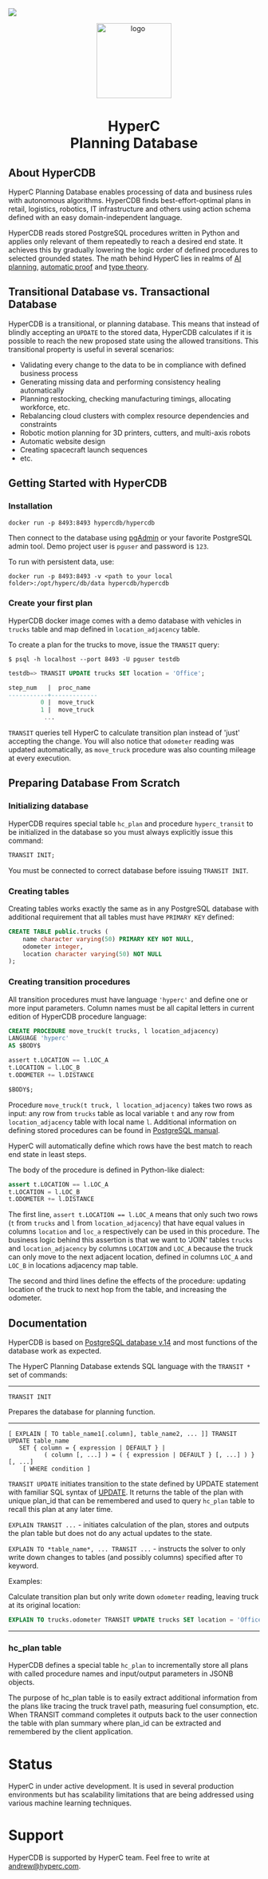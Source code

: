 
<img src="https://static.scarf.sh/a.png?x-pxid=6fda9435-f3b2-42be-af5c-eaec10ee39d8" />
<p align="center">
        <img alt="logo" src="assets/logo.png" width=150>
        <h1 align="center">HyperC<br/>Planning Database</h1>
</p>

## About HyperCDB

HyperC Planning Database enables processing of data and business rules with autonomous algorithms. HyperCDB finds best-effort-optimal plans in retail, logistics, robotics, IT infrastructure and others using action schema defined with an easy domain-independent language. 

HyperCDB reads stored PostgreSQL procedures written in Python and applies only relevant of them repeatedly to reach a desired end state. It achieves this by gradually lowering the logic order of defined procedures to selected grounded states. The math behind HyperC lies in realms of [AI planning](https://en.wikipedia.org/wiki/Automated_planning_and_scheduling), [automatic proof](https://en.wikipedia.org/wiki/Automated_theorem_proving) and [type theory](https://en.wikipedia.org/wiki/Type_theory).

## Transitional Database vs. Transactional Database

HyperCDB is a transitional, or planning database. This means that instead of blindly accepting an `UPDATE` to the stored data, HyperCDB calculates if it is possible to reach the new proposed state using the allowed transitions. This transitional property is useful in several scenarios:

- Validating every change to the data to be in compliance with defined business process
- Generating missing data and performing consistency healing automatically
- Planning restocking, checking manufacturing timings, allocating workforce, etc.
- Rebalancing cloud clusters with complex resource dependencies and constraints
- Robotic motion planning for 3D printers, cutters, and multi-axis robots
- Automatic website design
- Creating spacecraft launch sequences
- etc.

## Getting Started with HyperCDB

### Installation

```
docker run -p 8493:8493 hypercdb/hypercdb
```

Then connect to the database using [pgAdmin](https://www.pgadmin.org/) or your favorite PostgreSQL admin tool. Demo project user is `pguser` and password is `123`.

To run with persistent data, use:

```
docker run -p 8493:8493 -v <path to your local folder>:/opt/hyperc/db/data hypercdb/hypercdb
```

### Create your first plan

HyperCDB docker image comes with a demo database with vehicles in `trucks` table and map defined in `location_adjacency` table.

To create a plan for the trucks to move, issue the `TRANSIT` query:

```
$ psql -h localhost --port 8493 -U pguser testdb
```

```SQL
testdb=> TRANSIT UPDATE trucks SET location = 'Office';

step_num   |  proc_name 
-----------+-------------
         0 |  move_truck
         1 |  move_truck
          ...
```

`TRANSIT` queries tell HyperC to calculate transition plan instead of 'just' accepting the change. You will also notice that `odometer` reading was updated automatically, as `move_truck` procedure was also counting mileage at every execution.

## Preparing Database From Scratch

### Initializing database

HyperCDB requires special table `hc_plan` and procedure `hyperc_transit` to be initialized in the database so you must always explicitly issue this command:

```SQL
TRANSIT INIT;
```

You must be connected to correct database before issuing `TRANSIT INIT`.

### Creating tables

Creating tables works exactly the same as in any PostgreSQL database with additional requirement that all tables must have `PRIMARY KEY` defined:

```SQL
CREATE TABLE public.trucks (
    name character varying(50) PRIMARY KEY NOT NULL,
    odometer integer,
    location character varying(50) NOT NULL
);
```

### Creating transition procedures

All transition procedures must have language `'hyperc'` and define one or more input parameters. Column names must be all capital letters in current edition of HyperCDB procedure language:

```SQL
CREATE PROCEDURE move_truck(t trucks, l location_adjacency)
LANGUAGE 'hyperc'
AS $BODY$

assert t.LOCATION == l.LOC_A
t.LOCATION = l.LOC_B
t.ODOMETER += l.DISTANCE

$BODY$;
```

Procedure `move_truck(t truck, l location_adjacency)` takes two rows as input: any row from `trucks` table as local variable `t` and any row from `location_adjacency` table with local name `l`. Additional information on defining stored procedures can be found in [PostgreSQL manual](https://www.postgresql.org/docs/14/sql-createprocedure.html).

HyperC will automatically define which rows have the best match to reach end state in least steps.

The body of the procedure is defined in Python-like dialect:

```python
assert t.LOCATION == l.LOC_A
t.LOCATION = l.LOC_B
t.ODOMETER += l.DISTANCE
```

The first line, `assert t.LOCATION == l.LOC_A` means that only such two rows (`t` from `trucks` and `l` from `location_adjacency`) that have equal values in columns `location` and `loc_a` respectively can be used in this procedure. The business logic behind this assertion is that we want to 'JOIN' tables `trucks` and `location_adjacency` by columns `LOCATION` and `LOC_A` because the truck can only move to the next adjacent location, defined in columns `LOC_A` and `LOC_B` in locations adjacency map table.

The second and third lines define the effects of the procedure: updating location of the truck to next hop from the table, and increasing the odometer.

## Documentation

HyperCDB is based on [PostgreSQL database v.14](https://www.postgresql.org/docs/14/index.html) and most functions of the database work as expected.

The HyperC Planning Database extends SQL language with the `TRANSIT *` set of commands:

---

```
TRANSIT INIT
```

Prepares the database for planning function.

---

```
[ EXPLAIN [ TO table_name1[.column], table_name2, ... ]] TRANSIT UPDATE table_name
   SET { column = { expression | DEFAULT } |
          ( column [, ...] ) = ( { expression | DEFAULT } [, ...] ) } [, ...]
    [ WHERE condition ]
```

`TRANSIT UPDATE` initiates transition to the state defined by UPDATE statement with familiar SQL syntax of [UPDATE](https://www.postgresql.org/docs/14/sql-update.html). It returns the table of the plan with unique plan_id that can be remembered and used to query `hc_plan` table to recall this plan at any later time. 

`EXPLAIN TRANSIT ...` - initiates calculation of the plan, stores and outputs the plan table but does not do any actual updates to the state.

`EXPLAIN TO *table_name*, ... TRANSIT ...` - instructs the solver to only write down changes to tables (and possibly columns) specified after `TO` keyword.

Examples:

Calculate transition plan but only write down `odometer` reading, leaving truck at its original location:

```SQL
EXPLAIN TO trucks.odometer TRANSIT UPDATE trucks SET location = 'Office';
```

---

### hc_plan table

HyperCDB defines a special table `hc_plan` to incrementally store all plans with called procedure names and input/output parameters in JSONB objects.

The purpose of hc_plan table is to easily extract additional information from the plans like tracing the truck travel path, measuring fuel consumption, etc. When TRANSIT command completes it outputs back to the user connection the table with plan summary where plan_id can be extracted and remembered by the client application.

# Status

HyperC in under active development. It is used in several production environments but has scalability limitations that are being addressed using various machine learning techniques. 

# Support

HyperCDB is supported by HyperC team. Feel free to write at andrew@hyperc.com.